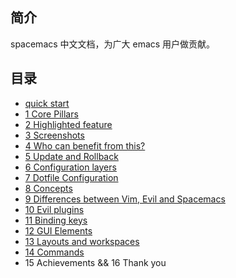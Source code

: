 ## 简介
spacemacs 中文文档，为广大 emacs 用户做贡献。
## 目录
- [quick start](https://github.com/crazylxr/spacemacas-ch-doc/blob/master/quick-start.md)
- [1 Core Pillars](https://github.com/crazylxr/spacemacas-ch-doc/blob/master/core-pillars.md)
- [2 Highlighted feature](https://github.com/crazylxr/spacemacas-ch-doc/blob/master/highlighted-feature.md)
- [3 Screenshots](https://github.com/crazylxr/spacemacas-ch-doc/blob/master/screenshots.md)
- [4 Who can benefit from this?](https://github.com/crazylxr/spacemacas-ch-doc/blob/master/who-can-benefit-from-this.md)
- [5 Update and Rollback](https://github.com/crazylxr/spacemacas-ch-doc/blob/master/update-and-rollback.md)
- [6 Configuration layers](https://github.com/crazylxr/spacemacas-ch-doc/blob/master/configuration-layers.md)
- [7 Dotfile Configuration](https://github.com/crazylxr/spacemacas-ch-doc/blob/master/dotfile-configuration.md)
- [8 Concepts](https://github.com/crazylxr/spacemacas-ch-doc/blob/master/concepts.md)
- [9 Differences between Vim, Evil and Spacemacs](https://github.com/crazylxr/spacemacas-ch-doc/blob/master/differences-between-vim-evil-and-spacemacs.md)
- [10 Evil plugins](https://github.com/crazylxr/spacemacas-ch-doc/blob/master/evil-plugins.md)
- [11 Binding keys](https://github.com/crazylxr/spacemacas-ch-doc/blob/master/binding-keys.md)
- [12 GUI Elements](https://github.com/crazylxr/spacemacas-ch-doc/blob/master/gui-elements.md)
- [13 Layouts and workspaces](https://github.com/crazylxr/spacemacas-ch-doc/blob/master/layouts-and-workspaces.md)
- [14 Commands](https://github.com/crazylxr/spacemacas-ch-doc/blob/master/commands.md)
- 15 Achievements && 16 Thank you
